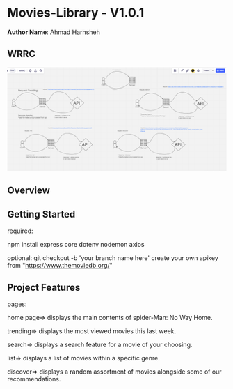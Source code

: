 # Movies-Library - V1.0.1

**Author Name**: Ahmad Harhsheh

## WRRC

![Alt text](/Resources/Screenshot%202023-05-03%20112811.png )

## Overview

## Getting Started

required:

npm install express core dotenv nodemon axios

optional:
git checkout -b 'your branch name here'
create your own apikey from "https://www.themoviedb.org/"

## Project Features

pages:

home page=> displays the main contents of spider-Man: No Way Home.

trending=> displays the most viewed movies this last week.

search=> displays a search feature for a movie of your choosing.

list=> displays a list of movies within a specific genre.

discover=> displays a random assortment of movies alongside some of our recommendations.
